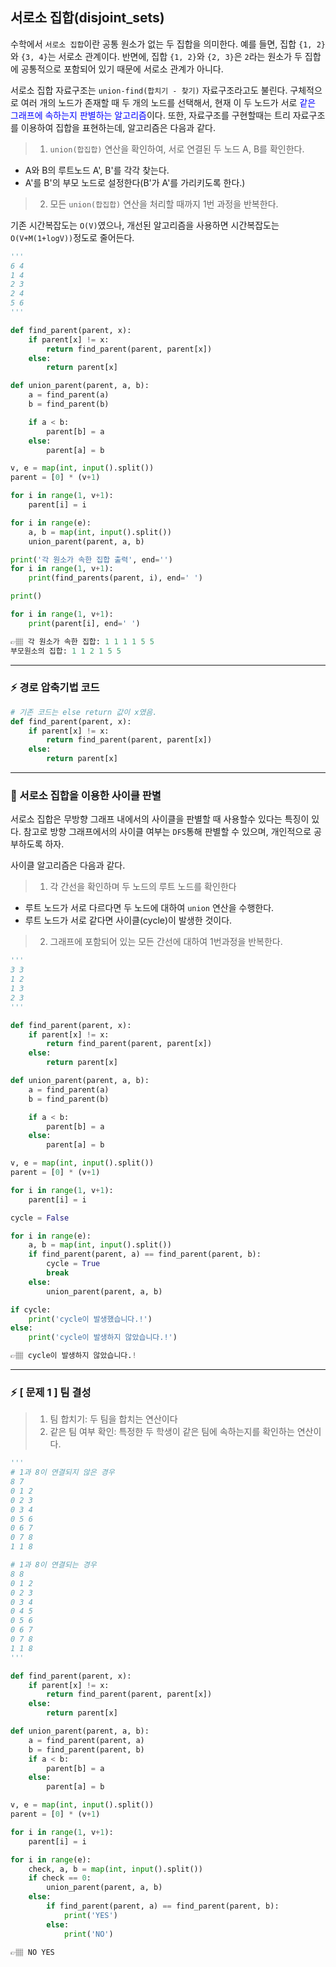 ## 서로소 집합(disjoint_sets)
수학에서 `서로소 집합`이란 공통 원소가 없는 두 집합을 의미한다.
예를 들면, 집합 `{1, 2}`와 `{3, 4}`는 서로소 관계이다. 
반면에, 집합 `{1, 2}`와 `{2, 3}`은 `2`라는 원소가 두 집합에 공통적으로 포함되어 있기 때문에 서로소 관계가 아니다.

서로소 집합 자료구조는 `union-find(합치기 - 찾기)` 자료구조라고도 불린다. 
구체적으로 여러 개의 노드가 존재할 때 두 개의 노드를 선택해서, 현재 이 두 노드가 서로 <span style='color:blue'>같은 그래프에 속하는지 판별하는 알고리즘</span>이다.
또한, 자료구조를 구현할때는 트리 자료구조를 이용하여 집합을 표현하는데, 알고리즘은 다음과 같다.

>1. `union(합집합)` 연산을 확인하여, 서로 연결된 두 노드 A, B를 확인한다.
   * A와 B의 루트노드 A', B'를 각각 찾는다.
   * A'를 B'의 부모 노드로 설정한다(B'가 A'를 가리키도록 한다.)
>2. 모든 `union(합집합)` 연산을 처리할 때까지 1번 과정을 반복한다.

기존 시간복잡도는 `O(V)`였으나, 개선된 알고리즘을 사용하면 시간복잡도는 `O(V+M(1+logV))`정도로 줄어든다.

```python
'''
6 4
1 4
2 3
2 4
5 6
'''

def find_parent(parent, x):
    if parent[x] != x:
        return find_parent(parent, parent[x])
    else:
        return parent[x]

def union_parent(parent, a, b):
    a = find_parent(a)
    b = find_parent(b)

    if a < b:
        parent[b] = a
    else:
        parent[a] = b

v, e = map(int, input().split())
parent = [0] * (v+1)

for i in range(1, v+1):
    parent[i] = i

for i in range(e):
    a, b = map(int, input().split())
    union_parent(parent, a, b)

print('각 원소가 속한 집합 출력', end='')
for i in range(1, v+1):
    print(find_parents(parent, i), end=' ')

print()

for i in range(1, v+1):
    print(parent[i], end=' ')

👉🏽 각 원소가 속한 집합: 1 1 1 1 5 5 
부모원소의 집합: 1 1 2 1 5 5 
```
---

### ⚡️ 경로 압축기법 코드
```python
# 기존 코드는 else return 값이 x였음.
def find_parent(parent, x):
    if parent[x] != x:
        return find_parent(parent, parent[x])
    else:
        return parent[x]
```

---

### 📍 서로소 집합을 이용한 사이클 판별
서로소 집합은 무방향 그래프 내에서의 사이클을 판별할 때 사용할수 있다는 특징이 있다.
참고로 방향 그래프에서의 사이클 여부는 `DFS`통해 판별할 수 있으며, 개인적으로 공부하도록 하자.

사이클 알고리즘은 다음과 같다.
>1. 각 간선을 확인하며 두 노드의 루트 노드를 확인한다
  * 루트 노드가 서로 다르다면 두 노드에 대하여 `union` 연산을 수행한다.
  * 루트 노드가 서로 같다면 사이클(cycle)이 발생한 것이다.
>2. 그래프에 포함되어 있는 모든 간선에 대하여 1번과정을 반복한다.

```python
'''
3 3
1 2
1 3
2 3
'''

def find_parent(parent, x):
    if parent[x] != x:
        return find_parent(parent, parent[x])
    else:
        return parent[x]

def union_parent(parent, a, b):
    a = find_parent(a)
    b = find_parent(b)

    if a < b:
        parent[b] = a
    else:
        parent[a] = b

v, e = map(int, input().split())
parent = [0] * (v+1)

for i in range(1, v+1):
    parent[i] = i

cycle = False

for i in range(e):
    a, b = map(int, input().split())
    if find_parent(parent, a) == find_parent(parent, b):
        cycle = True
        break
    else:
        union_parent(parent, a, b)

if cycle:
    print('cycle이 발생했습니다.!')
else:
    print('cycle이 발생하지 않았습니다.!')

👉🏽 cycle이 발생하지 않았습니다.!
```
---

### ⚡️ [ 문제 1 ] 팀 결성
>1. 팀 합치기: 두 팀을 합치는 연산이다
>2. 같은 팀 여부 확인: 특정한 두 학생이 같은 팀에 속하는지를 확인하는 연산이다.

```python
'''
# 1과 8이 연결되지 않은 경우
8 7
0 1 2
0 2 3
0 3 4
0 5 6
0 6 7
0 7 8
1 1 8

# 1과 8이 연결되는 경우
8 8
0 1 2
0 2 3
0 3 4
0 4 5
0 5 6
0 6 7
0 7 8
1 1 8
'''

def find_parent(parent, x):
    if parent[x] != x:
        return find_parent(parent, parent[x])
    else:
        return parent[x]

def union_parent(parent, a, b):
    a = find_parent(parent, a)
    b = find_parent(parent, b)
    if a < b:
        parent[b] = a
    else:
        parent[a] = b

v, e = map(int, input().split())
parent = [0] * (v+1)

for i in range(1, v+1):
    parent[i] = i

for i in range(e):
    check, a, b = map(int, input().split())
    if check == 0:
        union_parent(parent, a, b)
    else:
        if find_parent(parent, a) == find_parent(parent, b):
            print('YES')
        else:
            print('NO')

👉🏽 NO YES
```

